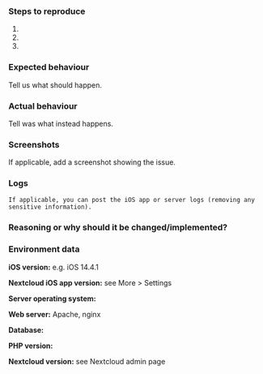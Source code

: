 ### Steps to reproduce

1.
2.
3.

### Expected behaviour

Tell us what should happen.

### Actual behaviour

Tell was what instead happens.

### Screenshots

If applicable, add a screenshot showing the issue.

### Logs

```
If applicable, you can post the iOS app or server logs (removing any sensitive information).
```

### Reasoning or why should it be changed/implemented?

### Environment data

**iOS version:** e.g. iOS 14.4.1

**Nextcloud iOS app version:** see More > Settings

**Server operating system:**

**Web server:** Apache, nginx

**Database:**

**PHP version:**

**Nextcloud version:** see Nextcloud admin page
